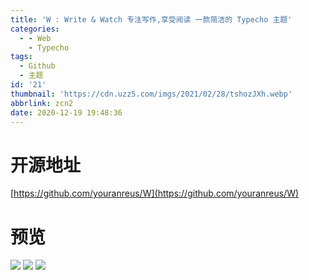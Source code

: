 ```yaml
---
title: 'W : Write & Watch 专注写作,享受阅读 一款简洁的 Typecho 主题'
categories:
  - - Web
    - Typecho
tags:
  - Github
  - 主题
id: '21'
thumbnail: 'https://cdn.uzz5.com/imgs/2021/02/28/tshozJXh.webp'
abbrlink: zcn2
date: 2020-12-19 19:48:36
---
```



# 开源地址

[https://github.com/youranreus/W](https://github.com/youranreus/W)

# 预览

![](https://cdn.uzz5.com/imgs/2021/02/28/StBOuney.webp) ![](https://cdn.uzz5.com/imgs/2021/02/28/eSTWqdCl.webp) ![](https://cdn.uzz5.com/imgs/2021/02/28/sL7csP71.webp)